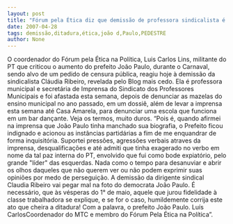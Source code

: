 ```yaml
---
layout: post
title: "Fórum pela Ética diz que demissão de professora sindicalista é ditadura e pede explicações a João Paulo"
date: 2007-04-28
tags: demissão,ditadura,ética,joão d,Paulo,PEDESTRE
author: None
---
```

O coordenador do Fórum pela Ética na Política, Luis Carlos Lins, militante do PT que criticou o aumento do prefeito João Paulo, durante o Carnaval, sendo alvo de um pedido de censura pública, reagiu hoje à demissão da sindicalista Cláudia Ribeiro, revelada pelo Blog mais cedo. 
Ela é professora municipal e secretária de Imprensa do Sindicato dos Professores Municipais e foi afastada esta semana, depois de denunciar as mazelas do ensino municipal no ano passado, em um dossiê, além de levar a imprensa esta semana até Casa Amarela, para denunciar uma escola que funciona em um bar dançante.
Veja os termos, muito duros.
“Pois é, quando afirmei na imprensa que João Paulo tinha manchado sua biografia, o Prefeito ficou indignado e acionou as instâncias partidárias a fim de me enquandrar de forma inquisitória.
Suportei pressões, agressões verbais atraves da imprensa, desqualificações e até admiti que tinha exagerado no verbo em nome da tal paz interna do PT, envolvido que fui como bode expiatório, pelo grande \"líder\" das esquerdas. 
Nada como o tempo para desanuviar e abrir os olhos daqueles que não querem ver ou não podem exprimir suas opiniões por medo de perseguição. 
A demissão da dirigente sindical Claudia Ribeiro vai pegar mal na foto do democrata João Paulo. 
É necessário, que às vésperas do 1° de maio, aquele que jurou fidelidade à classe trabalhadora se explique, e se for o caso, humildemente corrija este ato que cheira a ditadura!
Com a palavra, o prefeito João Paulo.
Luís CarlosCoordenador do MTC e membro do Fórum Pela Ética na Política”. 